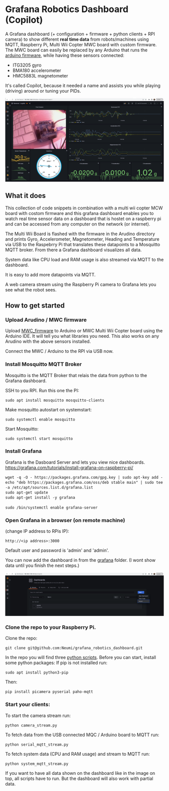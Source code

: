 # Grafana Robotics Dashboard (Copilot)
A Grafana dashboard (+ configuration + firmware + python clients + RPI camera) to show different <b>real time data</b> from robots/machines using MQTT, Raspberry Pi, Multi Wii Copter MWC board with custom firmware.
The MWC board can easily be replaced by any Arduino that runs the [arduino firmware](arduino), while having these sensors connected:
- ITG3205 gyro
- BMA180 accelerometer
- HMC5883L magnetometer

It's called Copilot, because it needed a name and assists you while playing (driving) around or tuning your PIDs.

<img alt="import_grafana" src="/images/dashboard.png">


## What it does
This collection of code snippets in combination with a multi wii copter MCW board with costom firmware and this grafana dashboard enables you to watch real time sensor data on a dashboard that is hostet on a raspberry pi and can be accessed from any computer on the network (or internet).

The Multi Wii Board is flashed with the firmware in the Arudino directory and prints Gyro, Accelerometer, Magnetometer, Heading and Temperature via USB to the Raspebrry Pi that translates these datapoints to a Mosquitto MQTT broker. From there a Grafana dashboard visualizes all data.

System data like CPU load and RAM usage is also streamed via MQTT to the dashboard.

It is easy to add more datapoints via MQTT.

A web camera stream using the Raspberry Pi camera to Grafana lets you see what the robot sees.

## How to get started
### Upload Arudino / MWC firmware
Upload [MWC_firmware](arduino/MWC_firmware) to Arduino or MWC Multi Wii Copter board using the Arduino IDE. It will tell you what libraries you need. This also works on any Arudino with the above sensors installed.

Connect the MWC / Arduino to the RPI via USB now.



### Install Mosquitto MQTT Broker
Mosquitto is the MQTT Broker that relais the data from python to the Grafana dashboard.

SSH to you RPI. Run this one the PI:
```$ 
sudo apt install mosquitto mosquitto-clients
```
Make mosquitto autostart on systemstart:
```$ 
sudo systemctl enable mosquitto
```
Start Mosquitto:
```$ 
sudo systemctl start mosquitto
```


### Install Grafana
Grafana is the Dasboard Server and lets you view nice dashboards.
https://grafana.com/tutorials/install-grafana-on-raspberry-pi/
```$ 
wget -q -O - https://packages.grafana.com/gpg.key | sudo apt-key add -
echo "deb https://packages.grafana.com/oss/deb stable main" | sudo tee -a /etc/apt/sources.list.d/grafana.list
sudo apt-get update
sudo apt-get install -y grafana

sudo /bin/systemctl enable grafana-server
```

### Open Grafana in a browser (on remote machine)
(change IP address to RPis IP):
```$ 
http://<ip address>:3000
```
Default user and password is 'admin' and 'admin'.

You can now add the dashboard in from the [grafana](grafana) folder. (I wont show data until you finish the next steps.)

<img alt="import_grafana" src="/images/import_grafana.png">


### Clone the repo to your Raspberry Pi. 
Clone the repo:
```$ 
git clone git@github.com:Neumi/grafana_robotics_dashboard.git
```
In the repo you will find three [python scripts](python).
Before you can start, install some python packages:
If pip is not installed run:
```$ 
sudo apt install python3-pip
```
Then:
```$ 
pip install picamera pyserial paho-mqtt
```



### Start your clients:

To start the camera stream run:
```$ 
python camera_stream.py
```

To fetch data from the USB connected MQC / Arduino board to MQTT run:
```$ 
python serial_mqtt_stream.py
```

To fetch system data (CPU and RAM usage) and stream to MQTT run:
```$ 
python system_mqtt_stream.py
```

If you want to have all data shown on the dashboard like in the image on top, all scripts have to run. But the dashboard will also work with partial data.



